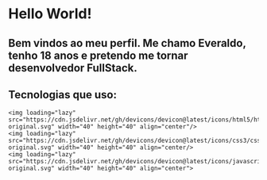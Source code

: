 # Hello World!

## Bem vindos ao meu perfil. Me chamo Everaldo, tenho 18 anos e pretendo me tornar desenvolvedor FullStack.

## Tecnologias que uso:

    <img loading="lazy" src="https://cdn.jsdelivr.net/gh/devicons/devicon@latest/icons/html5/html5-original.svg" width="40" height="40" align="center"/>
    <img loading="lazy" src="https://cdn.jsdelivr.net/gh/devicons/devicon@latest/icons/css3/css3-original.svg" width="40" height="40" align="center/>
    <img loading="lazy" src="https://cdn.jsdelivr.net/gh/devicons/devicon@latest/icons/javascript/javascript-original.svg" width="40" height="40" align="center">
    
          

<!--
**Everaldo451/Everaldo451** is a ✨ _special_ ✨ repository because its `README.md` (this file) appears on your GitHub profile.

Here are some ideas to get you started:

- 🔭 I’m currently working on ...
- 🌱 I’m currently learning ...
- 👯 I’m looking to collaborate on ...
- 🤔 I’m looking for help with ...
- 💬 Ask me about ...
- 📫 How to reach me: ...
- 😄 Pronouns: ...
- ⚡ Fun fact: ...
-->
